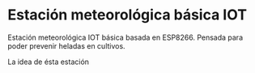 # Estación meteorológica básica IOT
Estación meteorológica IOT básica basada en ESP8266. Pensada para poder prevenir heladas en cultivos.

La idea de ésta estación 
